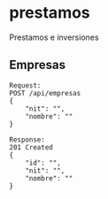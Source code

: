 # prestamos
Prestamos e inversiones


## Empresas
```
Request:
POST /api/empresas
{
    "nit": "",
    "nombre": ""
}

Response:
201 Created
{
    "id": "",
    "nit": "",
    "nombre": ""
}
```